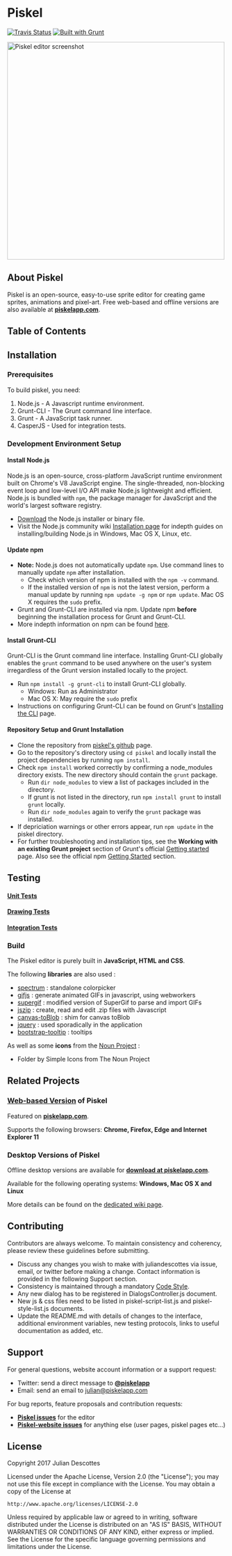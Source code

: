 Piskel
======

[![Travis Status](https://api.travis-ci.org/piskelapp/piskel.png?branch=master)](https://travis-ci.org/piskelapp/piskel) [![Built with Grunt](https://cdn.gruntjs.com/builtwith.png)](http://gruntjs.com/)

<img
  src="https://screenletstore.appspot.com/img/95aaa0f0-37a4-11e7-a652-7b8128ce3e3b.png"
  title="Piskel editor screenshot"
  width="500">

## About Piskel
Piskel is an open-source, easy-to-use sprite editor for creating game sprites, animations and pixel-art. Free web-based and offline versions are also available at **[piskelapp.com](http://piskelapp.com)**.


## Table of Contents

## Installation
### Prerequisites
To build piskel, you need:

1. Node.js - A Javascript runtime environment.
2. Grunt-CLI - The Grunt command line interface.
3. Grunt - A JavaScript task runner.
4. CasperJS - Used for integration tests.

### Development Environment Setup
#### Install Node.js

Node.js is an open-source, cross-platform JavaScript runtime environment built on Chrome's V8 JavaScript engine. The single-threaded, non-blocking event loop and low-level I/O API make Node.js lightweight and efficient. Node.js is bundled with `npm`, the package manager for JavaScript and the world's largest software registry.

* [Download](https://nodejs.org/en/download/) the Node.js installer or binary file.
* Visit the Node.js community wiki [Installation page](https://github.com/nodejs/node/wiki/Installation) for indepth guides on installing/building Node.js in Windows, Mac OS X, Linux, etc.

#### Update npm

* **Note:** Node.js does not automatically update `npm`. Use command lines to manually update `npm` after installation.
  - Check which version of npm is installed with the `npm -v` command.
  - If the installed version of `npm` is not the latest version, perform a manual update by running `npm update -g npm` or `npm update`. Mac OS X requires the `sudo` prefix.
* Grunt and Grunt-CLI are installed via npm. Update npm **before** beginning the installation process for Grunt and Grunt-CLI.
* More indepth information on npm can be found [here](https://www.npmjs.com/).

#### Install Grunt-CLI

Grunt-CLI is the Grunt command line interface. Installing Grunt-CLI globally enables the `grunt` command to be used anywhere on the user's system irregardless of the Grunt version installed locally to the project.

* Run `npm install -g grunt-cli` to install Grunt-CLI globally.
  - Windows: Run as Administrator
  - Mac OS X: May require the `sudo` prefix
* Instructions on configuring Grunt-CLI can be found on Grunt's [Installing the CLI](https://gruntjs.com/using-the-cli) page.
  
#### Repository Setup and Grunt Installation
* Clone the repository from [piskel's github](https://github.com/piskelapp/piskel) page.
* Go to the repository's directory using `cd piskel` and locally install the project dependencies by running `npm install`.
* Check `npm install` worked correctly by confirming a node_modules directory exists. The new directory should contain the `grunt` package.
  - Run `dir node_modules` to view a list of packages included in the directory.
  - If grunt is not listed in the directory, run `npm install grunt` to install `grunt` locally.
  - Run `dir node_modules` again to verify the `grunt` package was installed.
* If depriciation warnings or other errors appear, run `npm update` in the piskel directory.
* For further troubleshooting and installation tips, see the **Working with an existing Grunt project** section of Grunt's official [Getting started](https://gruntjs.com/getting-started) page. Also see the official npm [Getting Started](https://docs.npmjs.com/getting-started/what-is-npm) section.

#### 



## Testing
#### [Unit Tests](https://github.com/piskelapp/piskel/wiki/Test-Guidelines-%3A-Unit-tests)
#### [Drawing Tests](https://github.com/piskelapp/piskel/wiki/Test-Guidelines-%3A-Drawing-tests)
#### [Integration Tests](https://github.com/piskelapp/piskel/wiki/Test-Guidelines-%3A-Integration-tests)

### Build

The Piskel editor is purely built in **JavaScript, HTML and CSS**.

The following **libraries** are also used :
* [spectrum](https://github.com/bgrins/spectrum) : standalone colorpicker
* [gifjs](http://jnordberg.github.io/gif.js/) : generate animated GIFs in javascript, using webworkers
* [supergif](https://github.com/buzzfeed/libgif-js) : modified version of SuperGif to parse and import GIFs
* [jszip](https://github.com/Stuk/jszip) : create, read and edit .zip files with Javascript
* [canvas-toBlob](https://github.com/eligrey/canvas-toBlob.js/) : shim for canvas toBlob
* [jquery](http://jquery.com/) : used sporadically in the application
* [bootstrap-tooltip](http://getbootstrap.com/javascript/#tooltips) : tooltips

As well as some **icons** from the [Noun Project](http://thenounproject.com/) :
* Folder by Simple Icons from The Noun Project

## Related Projects

### **[Web-based Version](https://github.com/piskelapp/piskel-website)** of Piskel

  Featured on **[piskelapp.com](http://piskelapp.com)**. 

  Supports the following browsers: **Chrome, Firefox, Edge and Internet Explorer 11**

### Desktop Versions of Piskel
  Offline desktop versions are available for **[download at piskelapp.com](https://www.piskelapp.com/download)**.

  Available for the following operating systems: **Windows, Mac OS X and Linux**
  
  More details can be found on the [dedicated wiki page](https://github.com/piskelapp/piskel/wiki/Desktop-applications).

## Contributing
Contributors are always welcome. To maintain consistency and coherency, please review these guidelines before submitting.
* Discuss any changes you wish to make with juliandescottes via issue, email, or twitter before making a change. Contact information is provided in the following Support section.
* Consistency is maintained through a mandatory [Code Style](https://github.com/piskelapp/piskel/wiki/Code-Style).
* Any new dialog has to be registered in DialogsController.js document.
* New js & css files need to be listed in piskel-script-list.js and piskel-style-list.js documents.
* Update the README.md with details of changes to the interface, additional environment variables, new testing protocols, links to useful documentation as added, etc.

## Support

For general questions, website account information or a support request:
   * Twitter: send a direct message to **[@piskelapp](https://twitter.com/piskelapp)**
   * Email: send an email to julian@piskelapp.com

For bug reports, feature proposals and contribution requests:
* **[Piskel issues](https://github.com/piskelapp/piskel/issues)** for the editor
* **[Piskel-website issues](https://github.com/piskelapp/piskel-website/issues)** for anything else (user pages, piskel pages etc...)


## License

Copyright 2017 Julian Descottes

Licensed under the Apache License, Version 2.0 (the "License");
you may not use this file except in compliance with the License.
You may obtain a copy of the License at

    http://www.apache.org/licenses/LICENSE-2.0

Unless required by applicable law or agreed to in writing, software
distributed under the License is distributed on an "AS IS" BASIS,
WITHOUT WARRANTIES OR CONDITIONS OF ANY KIND, either express or implied.
See the License for the specific language governing permissions and
limitations under the License.

